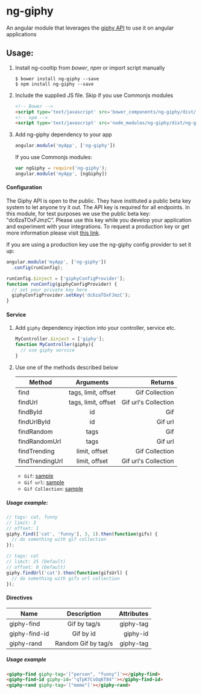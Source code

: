 # ng-giphy
An angular module that leverages the [giphy API](https://github.com/Giphy/GiphyAPI) to use it on angular applications

## Usage:

1. Install ng-cooltip from _bower_, _npm_ or import script manually

    ```
    $ bower install ng-giphy --save
    $ npm install ng-giphy --save
    ```

2. Include the supplied JS file. Skip if you use Commonjs modules

    ``` html
    <!-- Bower -->
    <script type='text/javascript' src='bower_components/ng-giphy/dist/ng-giphy.min.js'></script>
    <!-- npm -->
    <script type='text/javascript' src='node_modules/ng-giphy/dist/ng-giphy.min.js'></script>
    ```

3. Add ng-giphy dependency to your app

    ``` js
    angular.module('myApp', ['ng-giphy'])
    ```
    If you use Commonjs modules:

    ```js
    var ngGiphy = require('ng-giphy');
    angular.module('myApp', [ngGiphy])
    ```

#### Configuration
The Giphy API is open to the public. They have instituted a public beta key system to let anyone try it out. The API key is required for all endpoints.
In this module, for test purposes we use the public beta key: "dc6zaTOxFJmzC”. Please use this key while you develop your application and experiment with your integrations. To request a production key or get more information please visit [this link](https://github.com/Giphy/GiphyAPI#request-a-production-key).

If you are using a production key use the ng-giphy config provider to set it up:

```js
angular.module('myApp', ['ng-giphy'])
  .config(runConfig);

runConfig.$inject = ['giphyConfigProvider'];
function runConfig(giphyConfigProvider) {
  // set your private key here
  giphyConfigProvider.setKey('dc6zaTOxFJmzC');
}
```

#### Service

1. Add `giphy` dependency injection into your controller, service etc.

    ```js
    MyController.$inject = ['giphy'];
    function MyController(giphy){
      // use giphy service
    }
    ```
2. Use one of the methods described below

    | Method              | Arguments            | Returns                 |
    | ------------------  |:---------------------:| ---------------------:|
    | find                    | tags, limit, offset  | Gif Collection        |
    | findUrl               | tags, limit, offset  | Gif url's Collection |
    | findById             | id                         | Gif                          |
    | findUrlById        | id                         | Gif url                     |
    | findRandom       | tags                     | Gif                          |
    | findRandomUrl  | tags                     | Gif url                     |
    | findTrending      | limit, offset         |  Gif Collection         |
    | findTrendingUrl | limit, offset         | Gif url's Collection   |

	- `Gif`: [sample](https://github.com/Giphy/GiphyAPI#sample-response-get-gif-by-id)
	- `Gif url`:  [sample](http://media2.giphy.com/media/xT0BKK6YMM8ItytlkY/giphy.gif)
	- `Gif Collection`:  [sample](https://github.com/Giphy/GiphyAPI#sample-response-search)

##### Usage example:

```js
// tags: cat, funny
// limit: 3
// offset: 1
giphy.find(['cat', 'funny'], 3, 1).then(function(gifs) {
  // do something with gif collection
});

// tags: cat
// limit: 25 (Default)
// offset: 0 (Default)
giphy.findUrl('cat').then(function(gifsUrl) {
  // do something with gifs url collection
});

```



#### Directives

| Name          | Description         | Attributes |
| ------------- |:-------------------:| ----------:|
| giphy-find    | Gif by tag/s        | giphy-tag  |
| giphy-find-id | Gif by id           | giphy-id   |
| giphy-rand    | Random Gif by tag/s | giphy-tag  |

##### Usage example
```html
<giphy-find giphy-tag='["person", "funny"]'></giphy-find>
<giphy-find-id giphy-id='"qTpK7CsOq6T84"'></giphy-find-id>
<giphy-rand giphy-tag='["meme"]'></giphy-rand>
```
